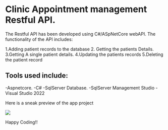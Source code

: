 ﻿# Clinic Appointment management Restful API.

The Restful API has been developed using C#/ASpNetCore webAPI.
The functionality of the API includes:

1.Adding patient records to the database
2. Getting the patients Details.
3.Getting A single patient details.
4.Updating the patients records
5.Deleting the patient record


## Tools used include:
  -Aspnetcore.
  -C#
  -SqlServer Database.
  -SqlServer Management Studio
  -Visual Studio 2022

Here is a sneak preview of the app project

![](images/rest_apipng)


Happy Coding!!
